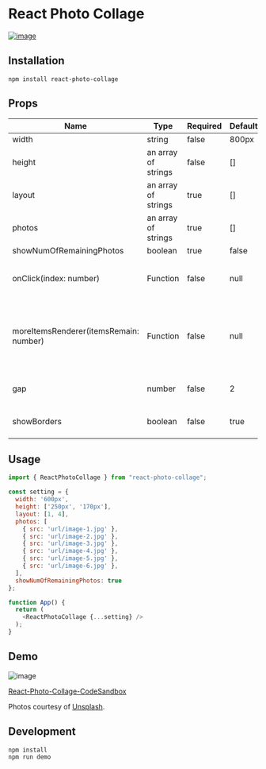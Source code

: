 # React Photo Collage

[![image](https://nodei.co/npm/react-photo-collage.png?downloads=true&stars=true)](https://www.npmjs.com/package/react-photo-collage)

## Installation

```
npm install react-photo-collage
```

## Props

<table class="table table-bordered table-striped">
  <thead>
    <tr>
      <th style="width: 100px;">Name</th>
      <th style="width: 50px;">Type</th>
      <th style="width: 50px;">Required</th>
      <th style="width: 50px;">Default</th>
      <th style="width: 50px;">Description</th>
    </tr>
  </thead>
  <tbody>
    <tr>
      <td>width</td>
      <td>string</td>
      <td>false</td>
      <td>800px</td>
      <td></td>
    </tr>
    <tr>
      <td>height</td>
      <td>an array of strings</td>
      <td>false</td>
      <td>[]</td>
      <td></td>
    </tr>
    <tr>
      <td>layout</td>
      <td>an array of strings</td>
      <td>true</td>
      <td>[]</td>
      <td></td>
    </tr>
    <tr>
      <td>photos</td>
      <td>an array of strings</td>
      <td>true</td>
      <td>[]</td>
      <td></td>
    </tr>
    <tr>
      <td>showNumOfRemainingPhotos</td>
      <td>boolean</td>
      <td>true</td>
      <td>false</td>
      <td></td>
    </tr>
    <tr>
      <td>onClick(index: number)</td>
      <td>Function</td>
      <td>false</td>
      <td>null</td>
      <td>Will call this function instead of the lightbox</td>
    </tr>
    <tr>
      <td>moreItemsRenderer(itemsRemain: number)</td>
      <td>Function</td>
      <td>false</td>
      <td>null</td>
      <td>Render your component overlay instead of the default one</td>
    </tr>
    <tr>
      <td>gap</td>
      <td>number</td>
      <td>false</td>
      <td>2</td>
      <td>Pixels between photos</td>
    </tr>
    <tr>
      <td>showBorders</td>
      <td>boolean</td>
      <td>false</td>
      <td>true</td>
      <td>Show default border</td>
    </tr>
  </tbody>
</table>

## Usage
```js
import { ReactPhotoCollage } from "react-photo-collage";

const setting = {
  width: '600px',
  height: ['250px', '170px'],
  layout: [1, 4],
  photos: [
    { src: 'url/image-1.jpg' },
    { src: 'url/image-2.jpg' },
    { src: 'url/image-3.jpg' },
    { src: 'url/image-4.jpg' },
    { src: 'url/image-5.jpg' },
    { src: 'url/image-6.jpg' },
  ],
  showNumOfRemainingPhotos: true
};

function App() {
  return (
    <ReactPhotoCollage {...setting} />
  );
}
```

## Demo
![image](https://raw.githubusercontent.com/sopetrichor/react-photo-collage/master/preview.png)

[React-Photo-Collage-CodeSandbox](https://codesandbox.io/s/ecstatic-lake-qrj6u)

Photos courtesy of [Unsplash](https://unsplash.com/).

## Development
```
npm install
npm run demo
```
